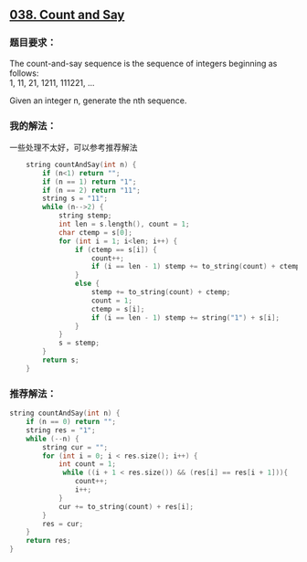 ## [038. Count and Say](https://leetcode.com/problems/count-and-say/#/description)
### 题目要求：
The count-and-say sequence is the sequence of integers beginning as follows:<br>
1, 11, 21, 1211, 111221, ...

Given an integer n, generate the nth sequence.
### 我的解法：
一些处理不太好，可以参考推荐解法
```c
	string countAndSay(int n) {
		if (n<1) return "";
		if (n == 1) return "1";
		if (n == 2) return "11";
		string s = "11";
		while (n-->2) {
			string stemp;
			int len = s.length(), count = 1;
			char ctemp = s[0];
			for (int i = 1; i<len; i++) {
				if (ctemp == s[i]) {
					count++;
					if (i == len - 1) stemp += to_string(count) + ctemp;
				}
				else {
					stemp += to_string(count) + ctemp;
					count = 1;
					ctemp = s[i];
					if (i == len - 1) stemp += string("1") + s[i];
				}
			}
			s = stemp;
		}
		return s;
	}
```
### 推荐解法：
```c
string countAndSay(int n) {
    if (n == 0) return "";
    string res = "1";
    while (--n) {
        string cur = "";
        for (int i = 0; i < res.size(); i++) {
            int count = 1;
             while ((i + 1 < res.size()) && (res[i] == res[i + 1])){
                count++;    
                i++;
            }
            cur += to_string(count) + res[i];
        }
        res = cur;
    }
    return res;
}
```

